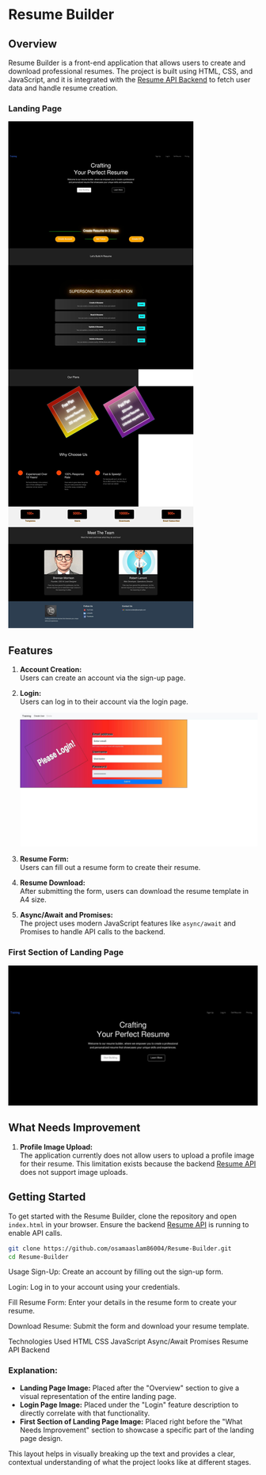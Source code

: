 # Resume Builder

## Overview

Resume Builder is a front-end application that allows users to create and download professional resumes. The project is built using HTML, CSS, and JavaScript, and it is integrated with the [Resume API Backend](https://github.com/osamaaslam86004/Resume-API-Backend.git) to fetch user data and handle resume creation.

### Landing Page
![Landing Page](https://github.com/osamaaslam86004/Resume-Builder/blob/main/project_images/landing_page.jpeg)

## Features

1. **Account Creation:**  
   Users can create an account via the sign-up page.

2. **Login:**  
   Users can log in to their account via the login page.

   ![Login Page](https://github.com/osamaaslam86004/Resume-Builder/blob/main/project_images/login_page.jpeg)

3. **Resume Form:**  
   Users can fill out a resume form to create their resume.

4. **Resume Download:**  
   After submitting the form, users can download the resume template in A4 size.

5. **Async/Await and Promises:**  
   The project uses modern JavaScript features like `async/await` and Promises to handle API calls to the backend.

### First Section of Landing Page
![First Section of Landing Page](https://github.com/osamaaslam86004/Resume-Builder/blob/main/project_images/first_section_landing_page.jpeg)

## What Needs Improvement

1. **Profile Image Upload:**  
   The application currently does not allow users to upload a profile image for their resume. This limitation exists because the backend [Resume API](https://github.com/osamaaslam86004/Resume-API-Backend.git) does not support image uploads.

## Getting Started

To get started with the Resume Builder, clone the repository and open `index.html` in your browser. Ensure the backend [Resume API](https://github.com/osamaaslam86004/Resume-API-Backend.git) is running to enable API calls.

```bash
git clone https://github.com/osamaaslam86004/Resume-Builder.git
cd Resume-Builder
```

Usage
Sign-Up:
Create an account by filling out the sign-up form.

Login:
Log in to your account using your credentials.

Fill Resume Form:
Enter your details in the resume form to create your resume.

Download Resume:
Submit the form and download your resume template.

Technologies Used
HTML
CSS
JavaScript
Async/Await
Promises
Resume API Backend



### **Explanation:**
- **Landing Page Image:** Placed after the "Overview" section to give a visual representation of the entire landing page.
- **Login Page Image:** Placed under the "Login" feature description to directly correlate with that functionality.
- **First Section of Landing Page Image:** Placed right before the "What Needs Improvement" section to showcase a specific part of the landing page design.

This layout helps in visually breaking up the text and provides a clear, contextual understanding of what the project looks like at different stages.
